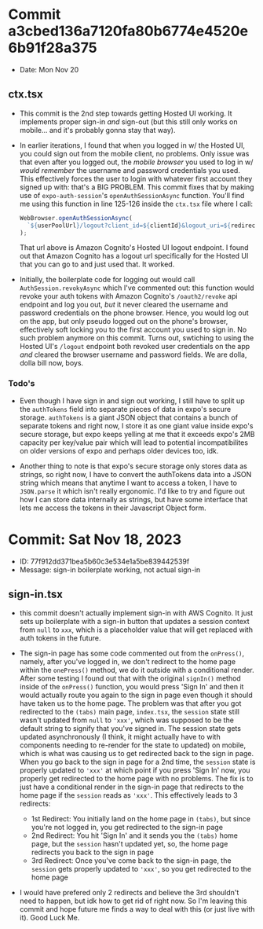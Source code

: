 # Commit a3cbed136a7120fa80b6774e4520e6b91f28a375

- Date: Mon Nov 20

## ctx.tsx

- This commit is the 2nd step towards getting Hosted UI working. It implements proper sign-in _and_ sign-out (but this still only works on mobile... and it's probably gonna stay that way).

- In earlier iterations, I found that when you logged in w/ the Hosted UI, you could sign out from the mobile client, no problems. Only issue was that even after you logged out, the _mobile browser_ you used to log in w/ _would remember_ the username and password credentials you used. This effectively forces the user to login with whatever first account they signed up with: that's a BIG PROBLEM. This commit fixes that by making use of `expo-auth-session`'s `openAuthSessionAsync` function. You'll find me using this function in line 125-126 inside the `ctx.tsx` file where I call:

  ```typescript
  WebBrowser.openAuthSessionAsync(
    `${userPoolUrl}/logout?client_id=${clientId}&logout_uri=${redirectUri}`
  );
  ```

  That url above is Amazon Cognito's Hosted UI logout endpoint. I found out that Amazon Cognito has a logout url specifically for the Hosted UI that you can go to and just used that. It worked.

- Initially, the boilerplate code for logging out would call `AuthSession.revokyAsync` which I've commented out: this function would revoke your auth tokens with Amazon Cognito's `/oauth2/revoke` api endpoint and log you out, _but_ it never cleared the username and password credentials on the phone browser. Hence, you would log out on the app, but only pseudo logged out on the phone's browser, effectively soft locking you to the first account you used to sign in. No such problem anymore on this commit. Turns out, swtiching to using the Hosted UI's `/logout` endpoint both revoked user credentials on the app _and_ cleared the browser username and password fields. We are dolla, dolla bill now, boys.

### Todo's

- Even though I have sign in and sign out working, I still have to split up the `authTokens` field into separate pieces of data in expo's secure storage. `authTokens` is a giant JSON object that contains a bunch of separate tokens and right now, I store it as one giant value inside expo's secure storage, but expo keeps yelling at me that it exceeds expo's 2MB capacity per key/value pair which will lead to potential incompatibilites on older versions of expo and perhaps older devices too, idk.

- Another thing to note is that expo's secure storage only stores data as strings, so right now, I have to convert the authTokens data into a JSON string which means that anytime I want to access a token, I have to `JSON.parse` it which isn't really ergonomic. I'd like to try and figure out how I can store data internally as strings, but have some interface that lets me access the tokens in their Javascript Object form.

# Commit: Sat Nov 18, 2023

- ID: 77f912dd371bea5b60c3e534e1a5be839442539f
- Message: sign-in boilerplate working, not actual sign-in

## sign-in.tsx

- this commit doesn't actually implement sign-in with AWS Cognito. It just sets up boilerplate with a sign-in button that updates a session context from `null` to `xxx`, which is a placeholder value that will get replaced with auth tokens in the future.
- The sign-in page has some code commented out from the `onPress()`, namely, after you've logged in, we don't redirect to the home page within the `onePress()` method, we do it outside with a conditional render. After some testing I found out that with the original `signIn()` method inside of the `onPress()` function, you would press 'Sign In' and then it would actually route you again to the sign in page even though it should have taken us to the home page. The problem was that after you got redirected to the `(tabs)` main page, `index.tsx`, the `session` state still wasn't updated from `null` to `'xxx'`, which was supposed to be the default string to signify that you've signed in. The session state gets updated asynchronously (I think, it might actually have to with components needing to re-render for the state to updated) on mobile, which is what was causing us to get redirected back to the sign in page. When you go back to the sign in page for a 2nd time, the `session` state is properly updated to `'xxx'` at which point if you press 'Sign In' now, you properly get redirected to the home page with no problems. The fix is to just have a conditional render in the sign-in page that redirects to the home page if the `session` reads as `'xxx'`. This effectively leads to 3 redirects:

  - 1st Redirect: You initially land on the home page in `(tabs)`, but since you're not logged in, you get redirected to the sign-in page
  - 2nd Redirect: You hit 'Sign In' and it sends you the `(tabs)` home page, but the `session` hasn't updated yet, so, the home page redirects you back to the sign in page
  - 3rd Redirect: Once you've come back to the sign-in page, the `session` gets properly updated to `'xxx'`, so you get redirected to the home page

- I would have prefered only 2 redirects and believe the 3rd shouldn't need to happen, but idk how to get rid of right now. So I'm leaving this commit and hope future me finds a way to deal with this (or just live with it). Good Luck Me.
